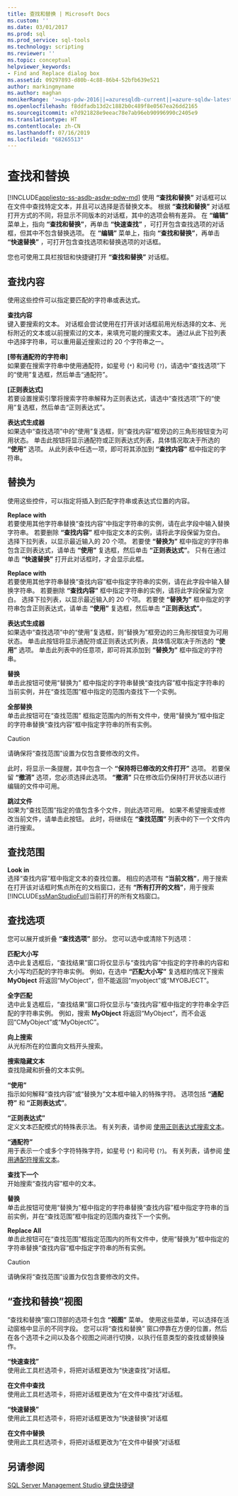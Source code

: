 ```yaml
---
title: 查找和替换 | Microsoft Docs
ms.custom: ''
ms.date: 03/01/2017
ms.prod: sql
ms.prod_service: sql-tools
ms.technology: scripting
ms.reviewer: ''
ms.topic: conceptual
helpviewer_keywords:
- Find and Replace dialog box
ms.assetid: 09297893-d80b-4c88-86b4-52bfb639e521
author: markingmyname
ms.author: maghan
monikerRange: '>=aps-pdw-2016||=azuresqldb-current||=azure-sqldw-latest||>=sql-server-2016||=sqlallproducts-allversions||>=sql-server-linux-2017||=azuresqldb-mi-current'
ms.openlocfilehash: f8ddfadb13d2c1882b0c489f8e0567ea26dd2165
ms.sourcegitcommit: e7d921828e9eeac78e7ab96eb90996990c2405e9
ms.translationtype: HT
ms.contentlocale: zh-CN
ms.lasthandoff: 07/16/2019
ms.locfileid: "68265513"
---
```

# <a name="find-and-replace"></a>查找和替换
[!INCLUDE[appliesto-ss-asdb-asdw-pdw-md](../../includes/appliesto-ss-asdb-asdw-pdw-md.md)]
  使用 **“查找和替换”** 对话框可以在文件中查找特定文本，并且可以选择是否替换文本。 根据 **“查找和替换”** 对话框打开方式的不同，将显示不同版本的对话框，其中的选项会稍有差异。 在 **“编辑”** 菜单上，指向 **“查找和替换”**，再单击 **“快速查找”** ，可打开包含查找选项的对话框，但其中不包含替换选项。 在 **“编辑”** 菜单上，指向 **“查找和替换”**，再单击 **“快速替换”** ，可打开包含查找选项和替换选项的对话框。  
  
 您也可使用工具栏按钮和快捷键打开 **“查找和替换”** 对话框。  
  
## <a name="find-what"></a>查找内容  
 使用这些控件可以指定要匹配的字符串或表达式。  
  
 **查找内容**  
 键入要搜索的文本。 对话框会尝试使用在打开该对话框前用光标选择的文本、光标附近的文本或以前搜索过的文本，来填充可能的搜索文本。 通过从此下拉列表中选择字符串，可以重用最近搜索过的 20 个字符串之一。  
  
 **[带有通配符的字符串]**  
 如果要在搜索字符串中使用通配符，如星号 (`*`) 和问号 (`?`)，请选中“查找选项”下的“使用”复选框，然后单击“通配符”。  
  
 **[正则表达式]**  
 若要设置搜索引擎将搜索字符串解释为正则表达式，请选中“查找选项”下的“使用”复选框，然后单击“正则表达式”。  
  
 **表达式生成器**  
 如果选中“查找选项”中的“使用”复选框，则“查找内容”框旁边的三角形按钮变为可用状态。 单击此按钮将显示通配符或正则表达式列表，具体情况取决于所选的 **“使用”** 选项。 从此列表中任选一项，即可将其添加到 **“查找内容”** 框中指定的字符串。  
  
## <a name="replace-with"></a>替换为  
 使用这些控件，可以指定将插入到匹配字符串或表达式位置的内容。  
  
 **Replace with**  
 若要使用其他字符串替换“查找内容”中指定字符串的实例，请在此字段中输入替换字符串。 若要删除 **“查找内容”** 框中指定文本的实例，请将此字段保留为空白。 选择下拉列表，以显示最近输入的 20 个项。 若要使 **“替换为”** 框中指定的字符串包含正则表达式，请单击 **“使用”** 复选框，然后单击 **“正则表达式”**。 只有在通过单击 **“快速替换”** 打开此对话框时，才会显示此框。  
  
 **Replace with**  
 若要使用其他字符串替换“查找内容”框中指定字符串的实例，请在此字段中输入替换字符串。 若要删除 **“查找内容”** 框中指定字符串的实例，请将此字段保留为空白。 选择下拉列表，以显示最近输入的 20 个项。 若要使 **“替换为”** 框中指定的字符串包含正则表达式，请单击 **“使用”** 复选框，然后单击 **“正则表达式”**。  
  
 **表达式生成器**  
 如果选中“查找选项”中的“使用”复选框，则“替换为”框旁边的三角形按钮变为可用状态。 单击此按钮将显示通配符或正则表达式列表，具体情况取决于所选的 **“使用”** 选项。 单击此列表中的任意项，即可将其添加到 **“替换为”** 框中指定的字符串。  
  
 **替换**  
 单击此按钮可使用“替换为” 框中指定的字符串替换“查找内容”框中指定字符串的当前实例，并在“查找范围”框中指定的范围内查找下一个实例。  
  
 **全部替换**  
 单击此按钮可在“查找范围” 框指定范围内的所有文件中，使用“替换为”框中指定的字符串替换“查找内容”框中指定字符串的所有实例。  
  
> [!CAUTION]  
>  请确保将“查找范围”设置为仅包含要修改的文件。  
  
 此时，将显示一条提醒，其中包含一个 **“保持将已修改的文件打开”** 选项。 若要保留 **“撤消”** 选项，您必须选择此选项。 **“撤消”** 只在修改后仍保持打开状态以进行编辑的文件中可用。  
  
 **跳过文件**  
 如果为“查找范围”指定的值包含多个文件，则此选项可用。 如果不希望搜索或修改当前文件，请单击此按钮。 此时，将继续在 **“查找范围”** 列表中的下一个文件内进行搜索。  
  
## <a name="look-in"></a>查找范围  
 **Look in**  
 选择“查找内容”框中指定文本的查找位置。 相应的选项有 **“当前文档”**，用于搜索在打开该对话框时焦点所在的文档窗口，还有 **“所有打开的文档”**，用于搜索 [!INCLUDE[ssManStudioFull](../../includes/ssmanstudiofull-md.md)]当前打开的所有文档窗口。  
  
## <a name="find-options"></a>查找选项  
 您可以展开或折叠 **“查找选项”** 部分。 您可以选中或清除下列选项：  
  
 **匹配大小写**  
 选中此复选框后，“查找结果”窗口将仅显示与“查找内容”中指定的字符串的内容和大小写均匹配的字符串实例。 例如，在选中 **“匹配大小写”** 复选框的情况下搜索 **MyObject** 将返回“MyObject”，但不能返回“myobject”或“MYOBJECT”。  
  
 **全字匹配**  
 选中此复选框后，“查找结果”窗口将仅显示与“查找内容”框中指定的字符串全字匹配的字符串实例。 例如，搜索 **MyObject** 将返回“MyObject”，而不会返回“CMyObject”或“MyObjectC”。  
  
 **向上搜索**  
 从光标所在的位置向文档开头搜索。  
  
 **搜索隐藏文本**  
 查找隐藏和折叠的文本实例。  
  
 **“使用”**  
 指示如何解释“查找内容”或“替换为”文本框中输入的特殊字符。 选项包括 **“通配符”** 和 **“正则表达式”**。  
  
 **“正则表达式”**  
 定义文本匹配模式的特殊表示法。 有关列表，请参阅 [使用正则表达式搜索文本](../../relational-databases/scripting/search-text-with-regular-expressions.md)。  
  
 **“通配符”**  
 用于表示一个或多个字符特殊字符，如星号 (`*`) 和问号 (`?`)。 有关列表，请参阅 [使用通配符搜索文本](../../relational-databases/scripting/search-text-with-wildcards.md)。  
  
 **查找下一个**  
 开始搜索“查找内容”框中的文本。  
  
 **替换**  
 单击此按钮可使用“替换为”框中指定的字符串替换“查找内容”框中指定字符串的当前实例，并在“查找范围”框中指定的范围内查找下一个实例。  
  
 **Replace All**  
 单击此按钮可在“查找范围”框指定范围内的所有文件中，使用“替换为”框中指定的字符串替换“查找内容”框中指定字符串的所有实例。  
  
> [!CAUTION]  
>  请确保将“查找范围”设置为仅包含要修改的文件。  
  
## <a name="find-and-replace-views"></a>“查找和替换”视图  
 “查找和替换”窗口顶部的选项卡包含 **“视图”** 菜单。 使用这些菜单，可以选择在活动窗格中显示的不同字段。 您可以将“查找和替换”  窗口停靠在方便的位置，然后在各个选项卡之间以及各个视图之间进行切换，以执行任意类型的查找或替换操作。  
  
 **“快速查找”**  
 使用此工具栏选项卡，将把对话框更改为“快速查找”对话框。  
  
 **在文件中查找**  
 使用此工具栏选项卡，将把对话框更改为“在文件中查找”对话框。  
  
 **“快速替换”**  
 使用此工具栏选项卡，将把对话框更改为“快速替换”对话框  
  
 **在文件中替换**  
 使用此工具栏选项卡，将把对话框更改为“在文件中替换”对话框  
  
## <a name="see-also"></a>另请参阅  
 [SQL Server Management Studio 键盘快捷键](../../tools/sql-server-management-studio/sql-server-management-studio-keyboard-shortcuts.md)  
